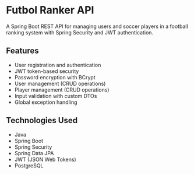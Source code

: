 # Futbol Ranker API

A Spring Boot REST API for managing users and soccer players in a football ranking system with Spring Security and JWT authentication.

## Features

- User registration and authentication
- JWT token-based security
- Password encryption with BCrypt
- User management (CRUD operations)
- Player management (CRUD operations)
- Input validation with custom DTOs
- Global exception handling

## Technologies Used

- Java 
- Spring Boot 
- Spring Security
- Spring Data JPA
- JWT (JSON Web Tokens)
- PostgreSQL
